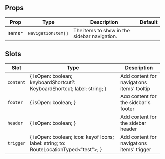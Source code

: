 <!-- This file is automatically generated, do not edit manually. -->

<script setup>
import AppSidebarNavigationPlayground from './AppSidebarNavigationPlayground.vue'
</script>

<AppSidebarNavigationPlayground />

## Props

| Prop | Type | Description | Default |
| ---- | ---- | ----------- | ------- |
| items* | `NavigationItem[]` | The items to show in the sidebar navigation. |  |


## Slots

| Slot | Type | Description |
| --------- | ---- | ----------- |
| `content` | \{ isOpen: boolean; keyboardShortcut?: KeyboardShortcut; label: string; \} | Add content for navigations items' tooltip |
| `footer` | \{ isOpen: boolean; \} | Add content for the sidebar's footer |
| `header` | \{ isOpen: boolean; \} | Add content for the sidebar header |
| `trigger` | \{ isOpen: boolean; icon: keyof Icons; label: string; to: RouteLocationTyped<"test">; \} | Add content for navigations items' trigger |

